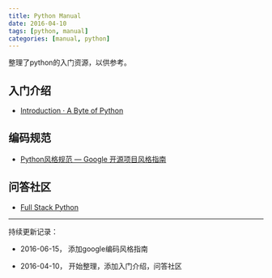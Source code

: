 ```yaml
---
title: Python Manual
date: 2016-04-10
tags: [python, manual]
categories: [manual, python]
---
```


整理了python的入门资源，以供参考。

<!--more-->

## 入门介绍
- [Introduction · A Byte of Python](http://python.swaroopch.com/)

## 编码规范
- [Python风格规范 — Google 开源项目风格指南](http://zh-google-styleguide.readthedocs.io/en/latest/google-python-styleguide/python_style_rules/)

## 问答社区
- [Full Stack Python](http://www.fullstackpython.com/)


---

持续更新记录：
- 2016-06-15， 添加google编码风格指南

- 2016-04-10， 开始整理，添加入门介绍，问答社区

